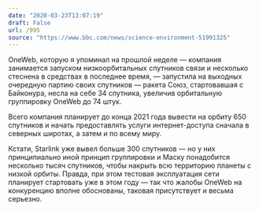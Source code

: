 ```yaml
---
date: "2020-03-23T13:07:19"
draft: False
url: /995
source: "https://www.bbc.com/news/science-environment-51991325"
---
```


OneWeb, которую я упоминал на прошлой неделе — компания занимается запуском низкоорбитальных спутников связи и несколько стеснена в средствах в последнее время, — запустила на выходных очередную партию своих спутников — ракета Союз, стартовавшая с Байконура, несла на себе 34 спутника, увеличив орбитальную группировку OneWeb до 74 штук. 

Всего компания планирует до конца 2021 года вывести на орбиту 650 спутников и начать предоставлять услуги интернет-доступа сначала в северных широтах, а затем и по всему миру. 

Кстати, Starlink уже вывел больше 300 спутников — но у них принципиально иной принцип группировки и Маску понадобится несколько тысяч спутников, чтобы накрыть всю территорию планеты с низкой орбиты. Правда, при этом тестовая эксплуатация сети планирует стартовать уже в этом году — так что жалобы OneWeb на конкуренцию вполне обоснованы, таковая присутствует и весьма серьезно.

